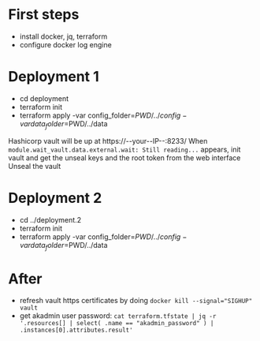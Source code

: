 # First steps

 - install docker, jq, terraform
 - configure docker log engine 

# Deployment 1

 - cd deployment
 - terraform init
 - terraform apply -var config_folder=$PWD/../config -var data_folder=$PWD/../data

Hashicorp vault will be up at https://--your--IP--:8233/
When `module.wait_vault.data.external.wait: Still reading...` appears, init vault and get the unseal keys and the root token from the web interface
Unseal the vault

# Deployment 2

 - cd ../deployment.2
 - terraform init
 - terraform apply -var config_folder=$PWD/../config -var data_folder=$PWD/../data
 
# After

 - refresh vault https certificates by doing `docker kill --signal="SIGHUP" vault`
 - get akadmin user password: `cat terraform.tfstate | jq -r '.resources[] | select( .name == "akadmin_password" ) | .instances[0].attributes.result'`